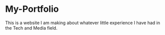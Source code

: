 # My-Portfolio
This is a website I am making about whatever little experience I have had in the Tech and Media field.
